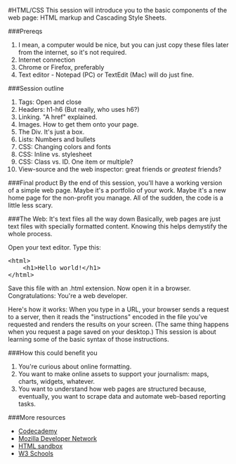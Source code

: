 #HTML/CSS
This session will introduce you to the basic components of the web page: HTML markup and Cascading Style Sheets.

###Prereqs
<ol>
<li>I mean, a computer would be nice, but you can just copy these files later from the internet, so it's not required.</li>
<li>Internet connection</li>
<li>Chrome or Firefox, preferably</li>
<li>Text editor - Notepad (PC) or TextEdit (Mac) will do just fine.</li>
</ol>

###Session outline
<ol>
<li>Tags: Open and close</li>
<li>Headers: h1-h6 (But really, who uses h6?)</li>
<li>Linking. "A href" explained.</li>
<li>Images. How to get them onto your page.</li>
<li>The Div. It's just a box.</li>
<li>Lists: Numbers and bullets</li>
<li>CSS: Changing colors and fonts</li>
<li>CSS: Inline vs. stylesheet</li>
<li>CSS: Class vs. ID. One item or multiple?</li>
<li>View-source and the web inspector: great friends or <em>greatest</em> friends?</li>
</ol>

###Final product
By the end of this session, you'll have a working version of a simple web page. Maybe it's a portfolio of your work. Maybe it's a new home page for the non-profit you manage. All of the sudden, the code is a little less scary.

###The Web: It's text files all the way down
Basically, web pages are just text files with specially formatted content. Knowing this helps demystify the whole process.

Open your text editor. Type this:

<pre>
&lt;html>
    &lt;h1>Hello world!&lt;/h1>
&lt;/html>
</pre>

Save this file with an .html extension. Now open it in a browser. Congratulations: You're a web developer.

Here's how it works: When you type in a URL, your browser sends a request to a server, then it reads the "instructions" encoded in the file you've requested and renders the results on your screen. (The same thing happens when you request a page saved on your desktop.) This session is about learning some of the basic syntax of those instructions.

###How this could benefit you
<ol>
<li>You're curious about online formatting.</li>
<li>You want to make online assets to support your journalism: maps, charts, widgets, whatever.</li>
<li>You want to understand how web pages are structured because, eventually, you want to scrape data and automate web-based reporting tasks.</li>
</ol>

###More resources
<ul>
<li><a href="http://www.codecademy.com/tracks/web">Codecademy</a></li>
<li><a href="https://developer.mozilla.org/en-US/docs/Web/HTML">Mozilla Developer Network</a></li>
<li><a href="http://htmlsandbox.com/">HTML sandbox</a></li>
<li><a href="http://www.w3schools.com/">W3 Schools</a></li>
</ul>
